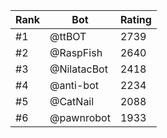 Rank|Bot|Rating
---|---|---
#1|@ttBOT|2739
#2|@RaspFish|2640
#3|@NilatacBot|2418
#4|@anti-bot|2234
#5|@CatNail|2088
#6|@pawnrobot|1933
